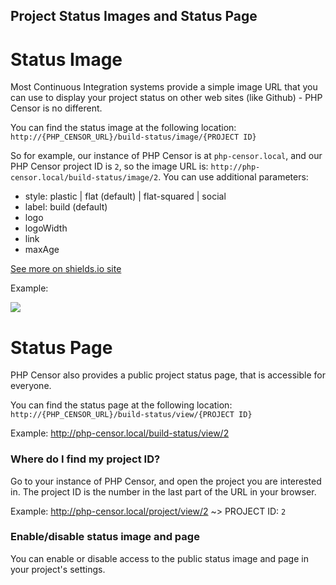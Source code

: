 Project Status Images and Status Page
-------------------------------------

Status Image
============

Most Continuous Integration systems provide a simple image URL that you can use to display your project status on other web sites (like Github) - PHP Censor is no different.

You can find the status image at the following location: `http://{PHP_CENSOR_URL}/build-status/image/{PROJECT ID}`

So for example, our instance of PHP Censor is at `php-censor.local`, and our PHP Censor project ID is `2`, so the image URL is: `http://php-censor.local/build-status/image/2`.
You can use additional parameters:

* style: plastic | flat (default) | flat-squared | social
* label: build (default)
* logo
* logoWidth
* link
* maxAge

[See more on shields.io site](http://shields.io)

Example:

![](http://php-censor.local/build-status/image/2)

Status Page
===========

PHP Censor also provides a public project status page, that is accessible for everyone.

You can find the status page at the following location: `http://{PHP_CENSOR_URL}/build-status/view/{PROJECT ID}`

Example:
http://php-censor.local/build-status/view/2

### Where do I find my project ID?

Go to your instance of PHP Censor, and open the project you are interested in. The project ID is the number in the last part of the URL in your browser.

Example:
http://php-censor.local/project/view/2 ~> PROJECT ID: `2`

### Enable/disable status image and page

You can enable or disable access to the public status image and page in your project's settings.
